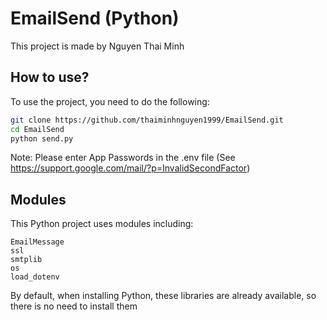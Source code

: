 # EmailSend (Python)
This project is made by Nguyen Thai Minh

## How to use?
To use the project, you need to do the following:
```sh
git clone https://github.com/thaiminhnguyen1999/EmailSend.git
cd EmailSend
python send.py
```

Note: Please enter App Passwords in the .env file (See https://support.google.com/mail/?p=InvalidSecondFactor)

## Modules
This Python project uses modules including:
```
EmailMessage
ssl
smtplib
os
load_dotenv
```

By default, when installing Python, these libraries are already available, so there is no need to install them
